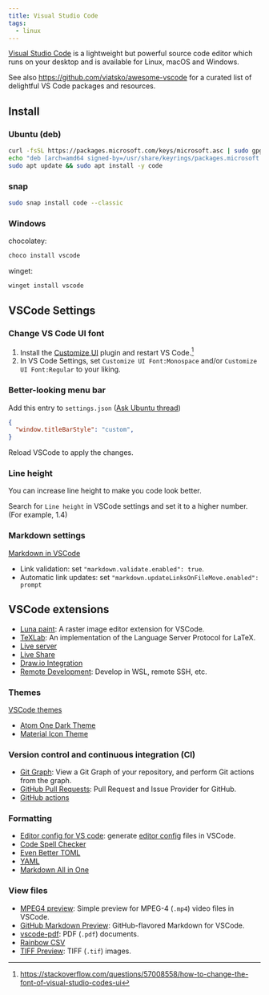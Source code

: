 ```yaml
---
title: Visual Studio Code
tags:
  - linux
---
```


[Visual Studio Code](https://code.visualstudio.com) is a lightweight but powerful source code editor which runs on your desktop and is available for Linux, macOS and Windows.

See also https://github.com/viatsko/awesome-vscode for a curated list of delightful VS Code packages and resources.

## Install

### Ubuntu (deb)

```sh
curl -fsSL https://packages.microsoft.com/keys/microsoft.asc | sudo gpg --dearmor -o /usr/share/keyrings/packages.microsoft.gpg
echo "deb [arch=amd64 signed-by=/usr/share/keyrings/packages.microsoft.gpg] https://packages.microsoft.com/repos/code stable main" | sudo tee /etc/apt/sources.list.d/vscode.list > /dev/null
sudo apt update && sudo apt install -y code
```

### snap

```sh
sudo snap install code --classic
```

### Windows

chocolatey:

```powershell
choco install vscode
```

winget:

```powershell
winget install vscode
```

## VSCode Settings

### Change VS Code UI font

1. Install the [Customize UI](https://marketplace.visualstudio.com/items?itemName=iocave.customize-ui) plugin and restart VS Code.[^1]
2. In VS Code Settings, set `Customize UI Font:Monospace` and/or `Customize UI Font:Regular` to your liking.

[^1]: https://stackoverflow.com/questions/57008558/how-to-change-the-font-of-visual-studio-codes-ui

### Better-looking menu bar

Add this entry to `settings.json` ([Ask Ubuntu thread](https://askubuntu.com/questions/1197231/visual-studio-code-ui-is-visually-mismatched-in-ubuntu-19-1))

```json
{
  "window.titleBarStyle": "custom",
}
```

Reload VSCode to apply the changes.

### Line height

You can increase line height to make you code look better.

Search for `Line height` in VSCode settings and set it to a higher number. (For example, 1.4)

### Markdown settings

[Markdown in VSCode](https://code.visualstudio.com/docs/languages/markdown)

+ Link validation: set `"markdown.validate.enabled": true`.
+ Automatic link updates: set `"markdown.updateLinksOnFileMove.enabled": prompt`

## VSCode extensions

- [Luna paint](https://marketplace.visualstudio.com/items?itemName=Tyriar.luna-paint): A raster image editor extension for VSCode.
- [TeXLab](https://marketplace.visualstudio.com/items?itemName=efoerster.texlab): An implementation of the Language Server Protocol for LaTeX.
- [Live server](https://marketplace.visualstudio.com/items?itemName=ritwickdey.LiveServer)
- [Live Share](https://marketplace.visualstudio.com/items?itemName=MS-vsliveshare.vsliveshare)
- [Draw.io Integration](https://marketplace.visualstudio.com/items?itemName=hediet.vscode-drawio)
- [Remote Development](https://marketplace.visualstudio.com/items?itemName=ms-vscode-remote.vscode-remote-extensionpack): Develop in WSL, remote SSH, etc.

### Themes

[VSCode themes](https://vscodethemes.com/)

- [Atom One Dark Theme](https://marketplace.visualstudio.com/items?itemName=akamud.vscode-theme-onedark)
- [Material Icon Theme](https://marketplace.visualstudio.com/items?itemName=PKief.material-icon-theme)

### Version control and continuous integration (CI)

- [Git Graph](https://marketplace.visualstudio.com/items?itemName=mhutchie.git-graph): View a Git Graph of your repository, and perform Git actions from the graph.
- [GitHub Pull Requests](https://marketplace.visualstudio.com/items?itemName=GitHub.vscode-pull-request-github): Pull Request and Issue Provider for GitHub.
- [GitHub actions](https://marketplace.visualstudio.com/items?itemName=GitHub.vscode-github-actions)

### Formatting

- [Editor config for VS code](https://marketplace.visualstudio.com/items?itemName=EditorConfig.EditorConfig): generate [editor config](https://editorconfig.org/) files in VSCode.
- [Code Spell Checker](https://marketplace.visualstudio.com/items?itemName=streetsidesoftware.code-spell-checker)
- [Even Better TOML](https://marketplace.visualstudio.com/items?itemName=tamasfe.even-better-toml)
- [YAML](https://marketplace.visualstudio.com/items?itemName=redhat.vscode-yaml)
- [Markdown All in One](https://marketplace.visualstudio.com/items?itemName=yzhang.markdown-all-in-one)

### View files

- [MPEG4 preview](https://marketplace.visualstudio.com/items?itemName=analytic-signal.preview-mp4): Simple preview for MPEG-4 (`.mp4`) video files in VSCode.
- [GitHub Markdown Preview](https://marketplace.visualstudio.com/items?itemName=bierner.github-markdown-preview): GitHub-flavored Markdown for VSCode.
- [vscode-pdf](https://marketplace.visualstudio.com/items?itemName=tomoki1207.pdf): PDF (`.pdf`) documents.
- [Rainbow CSV](https://marketplace.visualstudio.com/items?itemName=mechatroner.rainbow-csv)
- [TIFF Preview](https://marketplace.visualstudio.com/items?itemName=analytic-signal.preview-tiff): TIFF (`.tif`) images.
